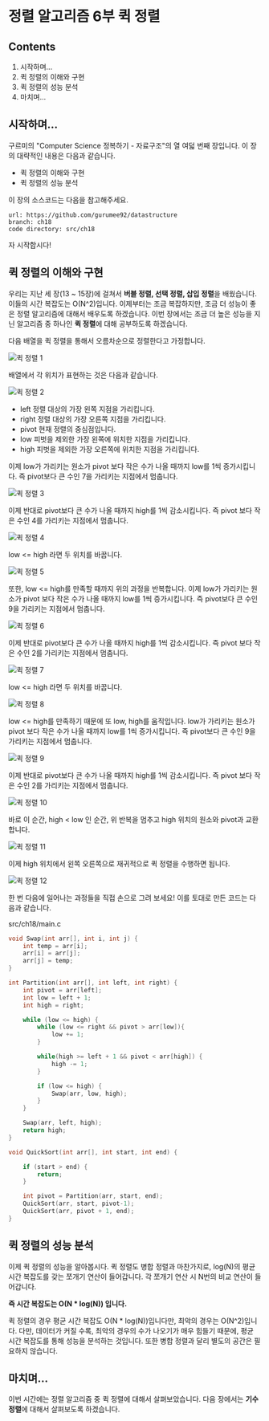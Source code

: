 정렬 알고리즘 6부 퀵 정렬
==================

Contents
-------------------

1. 시작하며...
2. 퀵 정렬의 이해와 구현
3. 퀵 정렬의 성능 분석
4. 마치며...


## 시작하며...

구르미의 "Computer Science 정복하기 - 자료구조"의 열 여덟 번째 장입니다. 이 장의 대략적인 내용은 다음과 같습니다. 

* 퀵 정렬의 이해와 구현
* 퀵 정렬의 성능 분석

이 장의 소스코드는 다음을 참고해주세요.

    url: https://github.com/gurumee92/datastructure 
    branch: ch18
    code directory: src/ch18

자 시작합시다!


## 퀵 정렬의 이해와 구현

우리는 지난 세 장(13 ~ 15장)에 걸쳐서 **버블 정렬, 선택 정렬, 삽입 정렬**을 배웠습니다. 이들의 시간 복잡도는 O(N^2)입니다. 이제부터는 조금 복잡하지만, 조금 더 성능이 좋은 정렬 알고리즘에 대해서 배우도록 하겠습니다. 이번 장에서는 조금 더 높은 성능을 지닌 알고리즘 중 하나인 **퀵 정렬**에 대해 공부하도록 하겠습니다. 

다음 배열을 퀵 정렬을 통해서 오름차순으로 정렬한다고 가정합니다.

![퀵 정렬 1](../images/ch18/qs1.png)

배열에서 각 위치가 표현하는 것은 다음과 같습니다.

![퀵 정렬 2](../images/ch18/qs2.png)

* left 정렬 대상의 가장 왼쪽 지점을 가리킵니다.
* right 정렬 대상의 가장 오른쪽 지점을 가리킵니다.
* pivot 현재 정렬의 중심점입니다.
* low 피벗을 제외한 가장 왼쪽에 위치한 지점을 가리킵니다.
* high 피벗을 제외한 가장 오른쪽에 위치한 지점을 가리킵니다.

이제 low가 가리키는 원소가 pivot 보다 작은 수가 나올 때까지 low를 1씩 증가시킵니다. 즉 pivot보다 큰 수인 7을 가리키는 지점에서 멈춥니다.

![퀵 정렬 3](../images/ch18/qs3.png)

이제 반대로 pivot보다 큰 수가 나올 때까지 high를 1씩 감소시킵니다. 즉 pivot 보다 작은 수인 4를 가리키는 지점에서 멈춥니다. 

![퀵 정렬 4](../images/ch18/qs4.png)

low <= high 라면 두 위치를 바꿉니다.

![퀵 정렬 5](../images/ch18/qs5.png)

또한, low <= high를 만족할 때까지 위의 과정을 반복합니다. 이제 low가 가리키는 원소가 pivot 보다 작은 수가 나올 때까지 low를 1씩 증가시킵니다. 즉 pivot보다 큰 수인 9을 가리키는 지점에서 멈춥니다.

![퀵 정렬 6](../images/ch18/qs6.png)

이제 반대로 pivot보다 큰 수가 나올 때까지 high를 1씩 감소시킵니다. 즉 pivot 보다 작은 수인 2를 가리키는 지점에서 멈춥니다. 

![퀵 정렬 7](../images/ch18/qs7.png)

low <= high 라면 두 위치를 바꿉니다.

![퀵 정렬 8](../images/ch18/qs8.png)

low <= high를 만족하기 때문에 또 low, high를 움직입니다. low가 가리키는 원소가 pivot 보다 작은 수가 나올 때까지 low를 1씩 증가시킵니다. 즉 pivot보다 큰 수인 9을 가리키는 지점에서 멈춥니다.

![퀵 정렬 9](../images/ch18/qs9.png)

이제 반대로 pivot보다 큰 수가 나올 때까지 high를 1씩 감소시킵니다. 즉 pivot 보다 작은 수인 2를 가리키는 지점에서 멈춥니다. 

![퀵 정렬 10](../images/ch18/qs10.png)

바로 이 순간, high < low 인 순간, 위 반복을 멈추고 high 위치의 원소와 pivot과 교환합니다.

![퀵 정렬 11](../images/ch18/qs11.png)

이제 high 위치에서 왼쪽 오른쪽으로 재귀적으로 퀵 정렬을 수행하면 됩니다.

![퀵 정렬 12](../images/ch18/qs12.png)

한 번 다음에 일어나는 과정들을 직접 손으로 그려 보세요! 이를 토대로 만든 코드는 다음과 같습니다.

src/ch18/main.c
```c
void Swap(int arr[], int i, int j) {
    int temp = arr[i];
    arr[i] = arr[j];
    arr[j] = temp;
}

int Partition(int arr[], int left, int right) {
    int pivot = arr[left];
    int low = left + 1;
    int high = right;

    while (low <= high) {
        while (low <= right && pivot > arr[low]){
            low += 1;
        }

        while(high >= left + 1 && pivot < arr[high]) {
            high -= 1;
        }

        if (low <= high) {
            Swap(arr, low, high);
        }
    }

    Swap(arr, left, high);
    return high;
}

void QuickSort(int arr[], int start, int end) {

    if (start > end) {
        return;
    }

    int pivot = Partition(arr, start, end);
    QuickSort(arr, start, pivot-1);
    QuickSort(arr, pivot + 1, end);
}
```


## 퀵 정렬의 성능 분석

이제 퀵 정렬의 성능을 알아봅시다. 퀵 정렬도 병합 정렬과 마찬가지로, log(N)의 평균 시간 복잡도를 갖는 쪼개기 연산이 들어갑니다. 각 쪼개기 연산 시 N번의 비교 연산이 들어갑니다.

**즉 시간 복잡도는 O(N * log(N)) 입니다.**

퀵 정렬의 경우 평균 시간 복잡도 O(N * log(N))입니다만, 최악의 경우는 O(N^2)입니다. 다만, 데이터가 커질 수록, 최악의 경우의 수가 나오기가 매우 힘들기 때문에, 평균 시간 복잡도를 통해 성능을 분석하는 것입니다. 또한 병합 정렬과 달리 별도의 공간은 필요하지 않습니다.


## 마치며...

이번 시간에는 정렬 알고리즘 중 퀵 정렬에 대해서 살펴보았습니다. 다음 장에서는 **기수 정렬**에 대해서 살펴보도록 하겠습니다.

